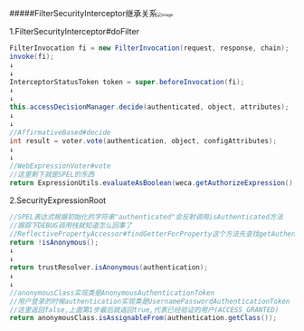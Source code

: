 #####FilterSecurityInterceptor继承关系<img src="https://user-images.githubusercontent.com/4274041/105690532-167c0a80-5f37-11eb-8c07-790068065f99.png" alt="image" style="zoom:50%;" />

1.FilterSecurityInterceptor#doFilter

```java
FilterInvocation fi = new FilterInvocation(request, response, chain);
invoke(fi);
↓
↓
InterceptorStatusToken token = super.beforeInvocation(fi);
↓
↓
this.accessDecisionManager.decide(authenticated, object, attributes);
↓
↓
//AffirmativeBased#decide
int result = voter.vote(authentication, object, configAttributes);
↓
↓
//WebExpressionVoter#vote
//这里剩下就是SPEL的东西
return ExpressionUtils.evaluateAsBoolean(weca.getAuthorizeExpression(), ctx) ? ACCESS_GRANTED : ACCESS_DENIED;
```

2.SecurityExpressionRoot

```java
//SPEL表达式根据初始化的字符串"authenticated"会反射调用isAuthenticated方法
//跟踪下DEBUG调用栈就知道怎么回事了
//ReflectivePropertyAccessor#findGetterForProperty这个方法先查找getAuthenticated,没有找到再查找isAuthenticated方法
return !isAnonymous();
↓
↓
return trustResolver.isAnonymous(authentication);
↓
↓
//anonymousClass实现类是AnonymousAuthenticationToken
//用户登录的时候authentication实现类是UsernamePasswordAuthenticationToken
//这里返回false,上面第1步最后就返回true,代表已经验证的用户(ACCESS_GRANTED)
return anonymousClass.isAssignableFrom(authentication.getClass());
```

